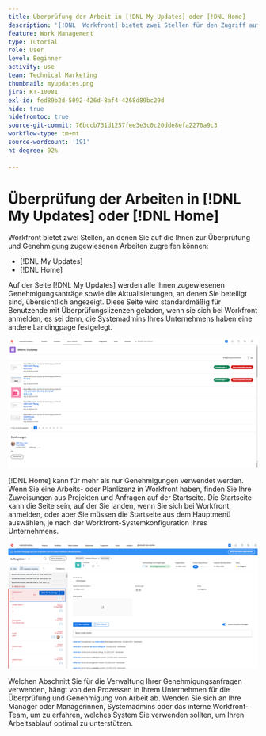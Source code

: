 ```yaml
---
title: Überprüfung der Arbeit in [!DNL My Updates] oder [!DNL Home]
description: '[!DNL  Workfront] bietet zwei Stellen für den Zugriff auf Arbeiten, die Ihnen zur Überprüfung und Genehmigung zugewiesen wurden -  [!DNL My Updates] AND [!DNL Home] '
feature: Work Management
type: Tutorial
role: User
level: Beginner
activity: use
team: Technical Marketing
thumbnail: myupdates.png
jira: KT-10081
exl-id: fed89b2d-5092-426d-8af4-4268d89bc29d
hide: true
hidefromtoc: true
source-git-commit: 76bccb731d1257fee3e3c0c20dde8efa2270a9c3
workflow-type: tm+mt
source-wordcount: '191'
ht-degree: 92%

---
```


# Überprüfung der Arbeiten in [!DNL My Updates] oder [!DNL Home]

Workfront bietet zwei Stellen, an denen Sie auf die Ihnen zur Überprüfung und Genehmigung zugewiesenen Arbeiten zugreifen können:

* [!DNL My Updates]
* [!DNL Home]

Auf der Seite [!DNL My Updates] werden alle Ihnen zugewiesenen Genehmigungsanträge sowie die Aktualisierungen, an denen Sie beteiligt sind, übersichtlich angezeigt. Diese Seite wird standardmäßig für Benutzende mit Überprüfungslizenzen geladen, wenn sie sich bei Workfront anmelden, es sei denn, die Systemadmins Ihres Unternehmens haben eine andere Landingpage festgelegt.

![Ein Bild der Seite [!DNL My Updates]](assets/my-updates-overview.png)

[!DNL Home] kann für mehr als nur Genehmigungen verwendet werden. Wenn Sie eine Arbeits- oder Planlizenz in Workfront haben, finden Sie Ihre Zuweisungen aus Projekten und Anfragen auf der Startseite. Die Startseite kann die Seite sein, auf der Sie landen, wenn Sie sich bei Workfront anmelden, oder aber Sie müssen die Startseite aus dem Hauptmenü auswählen, je nach der Workfront-Systemkonfiguration Ihres Unternehmens.

![Ein Bild der Seite [!DNL Home]](assets/home-overview.png)

Welchen Abschnitt Sie für die Verwaltung Ihrer Genehmigungsanfragen verwenden, hängt von den Prozessen in Ihrem Unternehmen für die Überprüfung und Genehmigung von Arbeit ab. Wenden Sie sich an Ihre Manager oder Managerinnen, Systemadmins oder das interne Workfront-Team, um zu erfahren, welches System Sie verwenden sollten, um Ihren Arbeitsablauf optimal zu unterstützen.
